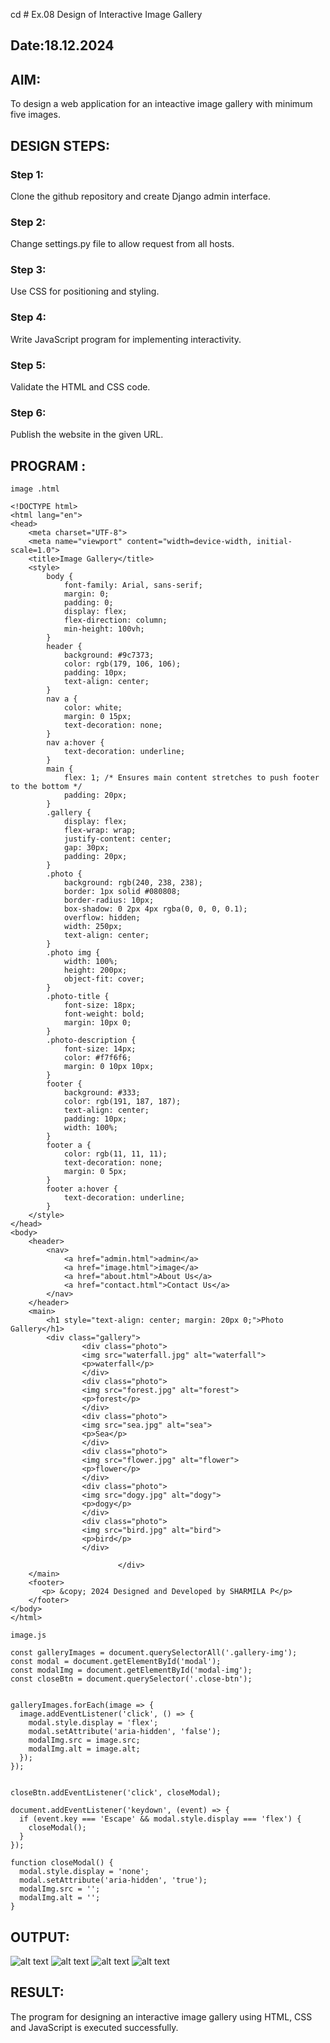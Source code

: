 cd # Ex.08 Design of Interactive Image Gallery
## Date:18.12.2024

## AIM:
To design a web application for an inteactive image gallery with minimum five images.

## DESIGN STEPS:

### Step 1:
Clone the github repository and create Django admin interface.

### Step 2:
Change settings.py file to allow request from all hosts.

### Step 3:
Use CSS for positioning and styling.

### Step 4:
Write JavaScript program for implementing interactivity.

### Step 5:
Validate the HTML and CSS code.

### Step 6:
Publish the website in the given URL.

## PROGRAM :
```
image .html

<!DOCTYPE html>
<html lang="en">
<head>
    <meta charset="UTF-8">
    <meta name="viewport" content="width=device-width, initial-scale=1.0">
    <title>Image Gallery</title>
    <style>
        body {
            font-family: Arial, sans-serif;
            margin: 0;
            padding: 0;
            display: flex;
            flex-direction: column;
            min-height: 100vh;
        }
        header {
            background: #9c7373;
            color: rgb(179, 106, 106);
            padding: 10px;
            text-align: center;
        }
        nav a {
            color: white;
            margin: 0 15px;
            text-decoration: none;
        }
        nav a:hover {
            text-decoration: underline;
        }
        main {
            flex: 1; /* Ensures main content stretches to push footer to the bottom */
            padding: 20px;
        }
        .gallery {
            display: flex;
            flex-wrap: wrap;
            justify-content: center;
            gap: 30px;
            padding: 20px;
        }
        .photo {
            background: rgb(240, 238, 238);
            border: 1px solid #080808;
            border-radius: 10px;
            box-shadow: 0 2px 4px rgba(0, 0, 0, 0.1);
            overflow: hidden;
            width: 250px;
            text-align: center;
        }
        .photo img {
            width: 100%;
            height: 200px;
            object-fit: cover;
        }
        .photo-title {
            font-size: 18px;
            font-weight: bold;
            margin: 10px 0;
        }
        .photo-description {
            font-size: 14px;
            color: #f7f6f6;
            margin: 0 10px 10px;
        }
        footer {
            background: #333;
            color: rgb(191, 187, 187);
            text-align: center;
            padding: 10px;
            width: 100%;
        }
        footer a {
            color: rgb(11, 11, 11);
            text-decoration: none;
            margin: 0 5px;
        }
        footer a:hover {
            text-decoration: underline;
        }
    </style>
</head>
<body>
    <header>
        <nav>
            <a href="admin.html">admin</a>
            <a href="image.html">image</a>
            <a href="about.html">About Us</a>
            <a href="contact.html">Contact Us</a>
        </nav>
    </header>
    <main>
        <h1 style="text-align: center; margin: 20px 0;">Photo Gallery</h1>
        <div class="gallery">
                <div class="photo">
                <img src="waterfall.jpg" alt="waterfall">
                <p>waterfall</p>
                </div>
                <div class="photo">
                <img src="forest.jpg" alt="forest">
                <p>forest</p>
                </div>
                <div class="photo">
                <img src="sea.jpg" alt="sea">
                <p>Sea</p>
                </div>
                <div class="photo">
                <img src="flower.jpg" alt="flower">
                <p>flower</p>
                </div>
                <div class="photo">
                <img src="dogy.jpg" alt="dogy">
                <p>dogy</p>
                </div>
                <div class="photo">
                <img src="bird.jpg" alt="bird">
                <p>bird</p>
                </div>

                        </div>
    </main>
    <footer>
       <p> &copy; 2024 Designed and Developed by SHARMILA P</p>
    </footer>
</body>
</html>

image.js

const galleryImages = document.querySelectorAll('.gallery-img');
const modal = document.getElementById('modal');
const modalImg = document.getElementById('modal-img');
const closeBtn = document.querySelector('.close-btn');


galleryImages.forEach(image => {
  image.addEventListener('click', () => {
    modal.style.display = 'flex';
    modal.setAttribute('aria-hidden', 'false');
    modalImg.src = image.src;
    modalImg.alt = image.alt;
  });
});


closeBtn.addEventListener('click', closeModal);

document.addEventListener('keydown', (event) => {
  if (event.key === 'Escape' && modal.style.display === 'flex') {
    closeModal();
  }
});

function closeModal() {
  modal.style.display = 'none';
  modal.setAttribute('aria-hidden', 'true');
  modalImg.src = '';
  modalImg.alt = '';
}
```
## OUTPUT:

![alt text](1.png)
![alt text](2.png)
![alt text](3.png)
![alt text](4.png)


## RESULT:
The program for designing an interactive image gallery using HTML, CSS and JavaScript is executed successfully.
